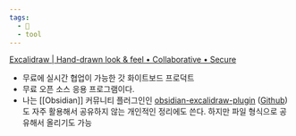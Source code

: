 ```yaml
---
tags:
  - 🌻
  - tool
---
```

[Excalidraw | Hand-drawn look & feel • Collaborative • Secure](https://excalidraw.com)

- 무료에 실시간 협업이 가능한 갓 화이트보드 프로덕트
- 무료 오픈 소스 응용 프로그램이다.
- 나는 [[Obsidian]] 커뮤니티 플러그인인 [obsidian-excalidraw-plugin](obsidian://show-plugin?id=obsidian-excalidraw-plugin) ([Github](https://github.com/zsviczian/obsidian-excalidraw-plugin))도 자주 활용해서 공유하지 않는 개인적인 정리에도 쓴다. 하지만 파일 형식으로 공유해서 올리기도 가능

